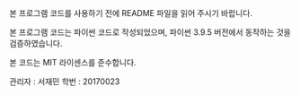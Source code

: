 본 프로그램 코드를 사용하기 전에 README 파일을 읽어 주시기 바랍니다.

본 프로그램 코드는 파이썬 코드로 작성되었으며, 파이썬 3.9.5 버전에서 동작하는 것을 검증하였습니다.

본 코드는 MIT 라이센스를 준수합니다.

관리자 : 서재민 학번 : 20170023